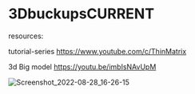# 3DbuckupsCURRENT

resources:

tutorial-series https://www.youtube.com/c/ThinMatrix

3d Big model https://youtu.be/imbIsNAvUpM

![Screenshot_2022-08-28_16-26-15](https://user-images.githubusercontent.com/61930048/187081120-dfb18448-2723-42dd-8c4c-93c0f6ce2b71.png)
